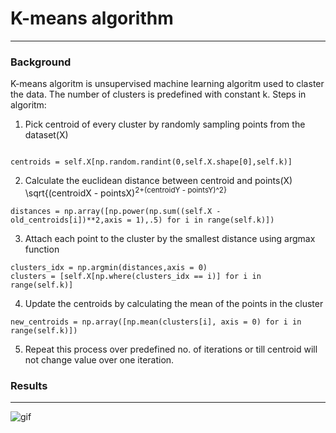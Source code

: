 # K-means algorithm
------------
### Background 
K-means algoritm is unsupervised machine learning algoritm used to claster the data. The number of clusters is predefined with constant k. Steps in algoritm: 
1) Pick centroid of every cluster by randomly sampling points from the dataset(X)

```

centroids = self.X[np.random.randint(0,self.X.shape[0],self.k)]

```

2) Calculate the euclidean distance between centroid and points(X) \sqrt{(centroidX - pointsX)<sup>2+(centroidY - pointsY)^2}
```
distances = np.array([np.power(np.sum((self.X - old_centroids[i])**2,axis = 1),.5) for i in range(self.k)])
```
3) Attach each point to the cluster by the smallest distance using argmax function
```
clusters_idx = np.argmin(distances,axis = 0)
clusters = [self.X[np.where(clusters_idx == i)] for i in range(self.k)]
```
4) Update the centroids by calculating the mean of the points in the cluster
```
new_centroids = np.array([np.mean(clusters[i], axis = 0) for i in range(self.k)])
```
5) Repeat this process over predefined no. of iterations or till centroid will not change value over one iteration.

### Results
------
![gif](https://github.com/maciejbalawejder/MLalgorithms-collection/blob/main/K-means/mygif.gif)
